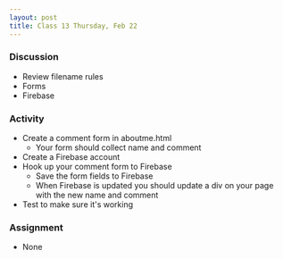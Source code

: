 ```yaml
---
layout: post
title: Class 13 Thursday, Feb 22
---
```


### Discussion

* Review filename rules
* Forms
* Firebase

### Activity

* Create a comment form in aboutme.html
  * Your form should collect name and comment
* Create a Firebase account
* Hook up your comment form to Firebase
  * Save the form fields to Firebase
  * When Firebase is updated you should update a div on your page with the new name and comment
* Test to make sure it's working

### Assignment

* None
